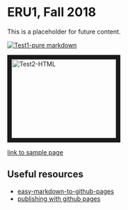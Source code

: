 # ERU1, Fall 2018

This is a placeholder for future content. 

[![Test1-pure markdown](http://img.youtube.com/vi/pBSivkXKtVk/0.jpg)](http://www.youtube.com/watch?v=pBSivkXKtVk)

<a href="http://www.youtube.com/watch?feature=player_embedded&v=pBSivkXKtVk" target="_blank"><img src="http://img.youtube.com/vi/pBSivkXKtVk/0.jpg" alt="Test2-HTML" width="240" height="180" border="10" /></a>

[link to sample page](https://3ie1.github.io/ERU1-2018/SAMPLE1.html)

## Useful resources
* [easy-markdown-to-github-pages](https://nicolas-van.github.io/easy-markdown-to-github-pages/)  
* [publishing with github pages](https://blog.github.com/2016-12-09-publishing-with-github-pages-now-as-easy-as-1-2-3/)

